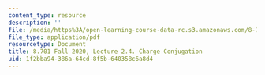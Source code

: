 ```yaml
---
content_type: resource
description: ''
file: /media/https%3A/open-learning-course-data-rc.s3.amazonaws.com/8-701-introduction-to-nuclear-and-particle-physics-fall-2020/1f2bba94386a64cd8f5b640358c6a8d4_MIT8_701f20_lec2.4.pdf
file_type: application/pdf
resourcetype: Document
title: 8.701 Fall 2020, Lecture 2.4. Charge Conjugation
uid: 1f2bba94-386a-64cd-8f5b-640358c6a8d4
---
```

